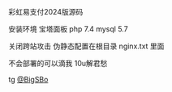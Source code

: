 彩虹易支付2024版源码

安装环境
宝塔面板
php 7.4
mysql 5.7

关闭跨站攻击
伪静态配置在根目录 nginx.txt 里面

不会部署的可以滴我 10u解君愁

tg  [@BigSBo](https://t.me/BigSBo)

